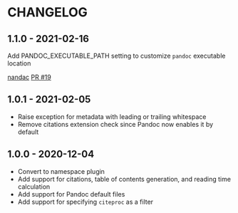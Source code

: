 CHANGELOG
=========

1.1.0 - 2021-02-16
------------------

Add PANDOC_EXECUTABLE_PATH setting to customize `pandoc` executable location

[nandac](https://github.com/nandac) [PR #19](https://github.com/pelican-plugins/pandoc-reader/pull/19/)

1.0.1 - 2021-02-05
------------------

* Raise exception for metadata with leading or trailing whitespace
* Remove citations extension check since Pandoc now enables it by default

1.0.0 - 2020-12-04
------------------

* Convert to namespace plugin
* Add support for citations, table of contents generation, and reading time calculation
* Add support for Pandoc default files
* Add support for specifying `citeproc` as a filter
